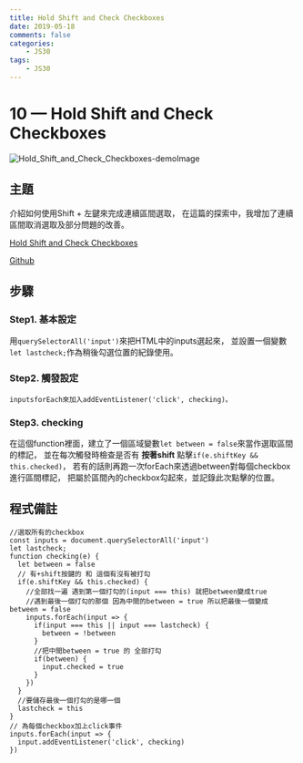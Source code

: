 ```yaml
---
title: Hold Shift and Check Checkboxes
date: 2019-05-18
comments: false
categories:
    - JS30
tags:
    - JS30
---
```


# 10 — Hold Shift and Check Checkboxes

![Hold_Shift_and_Check_Checkboxes-demoImage](0_ehPGKgaPx7n6UAOc.png)

## 主題

介紹如何使用Shift + 左鍵來完成連續區間選取，
在這篇的探索中，我增加了連續區間取消選取及部分問題的改善。

[Hold Shift and Check Checkboxes](https://des86532.github.io/javascript-30/10_Hold-Shift-and-Check-Checkboxes/index.html)

[Github](https://github.com/des86532/javascript-30/tree/master/10_Hold-Shift-and-Check-Checkboxes)

## 步驟

### Step1. 基本設定

用`querySelectorAll('input')`來把HTML中的inputs選起來，
並設置一個變數`let lastcheck;`作為稍後勾選位置的紀錄使用。

### Step2. 觸發設定

```
inputsforEach來加入addEventListener('click', checking)。
```

### Step3. checking

在這個function裡面，建立了一個區域變數`let between = false`來當作選取區間的標記，
並在每次觸發時檢查是否有 **按著shift** 點擊`if(e.shiftKey && this.checked)`，
若有的話則再跑一次forEach來透過between對每個checkbox進行區間標記，
把屬於區間內的checkbox勾起來，並記錄此次點擊的位置。

## 程式備註

```
//選取所有的checkbox
const inputs = document.querySelectorAll('input')
let lastcheck;
function checking(e) {
  let between = false
  // 有+shift按鍵的 和 這個有沒有被打勾
  if(e.shiftKey && this.checked) {
    //全部找一遍 遇到第一個打勾的(input === this) 就把between變成true
    //遇到最後一個打勾的那個 因為中間的between = true 所以把最後一個變成 between = false
    inputs.forEach(input => {
      if(input === this || input === lastcheck) {
        between = !between
      }
      //把中間between = true 的 全部打勾
      if(between) {
        input.checked = true
      }
    })
  }
  //要儲存最後一個打勾的是哪一個
  lastcheck = this
}
// 為每個checkbox加上click事件
inputs.forEach(input => {
  input.addEventListener('click', checking)
})
```